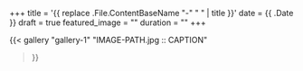 +++
title = '{{ replace .File.ContentBaseName "-" " " | title }}'
date = {{ .Date }}
draft = true
featured_image = ""
duration = ""
+++

{{< gallery "gallery-1"
"IMAGE-PATH.jpg :: CAPTION"
>}}